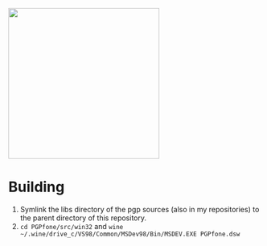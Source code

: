[<image src="https://ci.appveyor.com/api/projects/status/g0rpxpfq4q9g4lnp?svg=true" width="300">](https://ci.appveyor.com/project/ysangkok/pgpfone)

Building
===

1. Symlink the libs directory of the pgp sources (also in my repositories) to the parent directory of this repository.
1. `cd PGPfone/src/win32` and `wine ~/.wine/drive_c/VS98/Common/MSDev98/Bin/MSDEV.EXE PGPfone.dsw`
